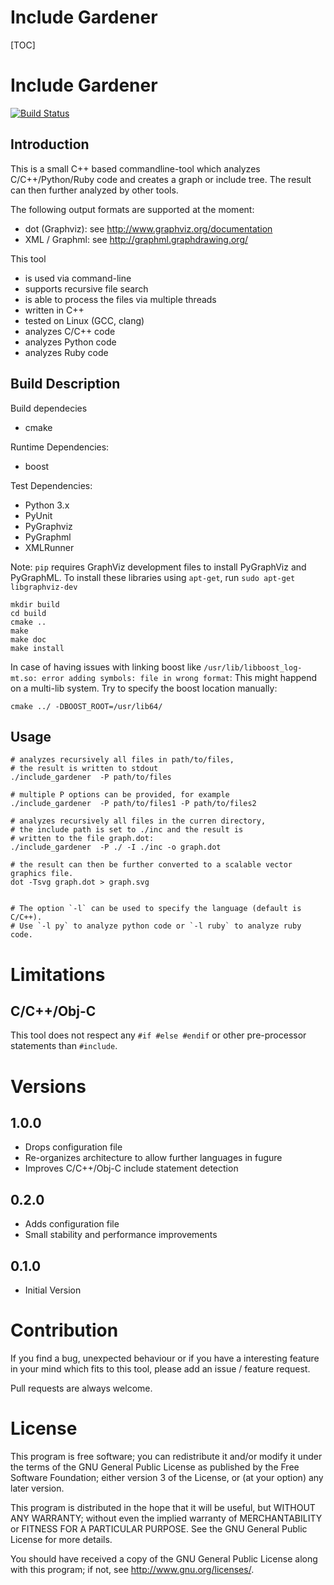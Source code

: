 Include Gardener
=================
[TOC]

Include Gardener
=================

[![Build Status](https://travis-ci.org/feddischson/include_gardener.svg?branch=master)](https://travis-ci.org/feddischson/include_gardener)


Introduction
-------------
This is a small C++ based commandline-tool which analyzes C/C++/Python/Ruby code
and creates a graph or include tree.
The result can then further analyzed by other tools.

The following output formats are supported at the moment:
 - dot (Graphviz): see http://www.graphviz.org/documentation
 - XML / Graphml: see http://graphml.graphdrawing.org/

This tool
 - is used via command-line
 - supports recursive file search
 - is able to process the files via multiple threads
 - written in C++
 - tested on Linux (GCC, clang)
 - analyzes C/C++ code
 - analyzes Python code
 - analyzes Ruby code


Build Description
-----------------

Build dependecies
 - cmake

Runtime Dependencies:
 - boost

Test Dependencies:
 - Python 3.x
 - PyUnit
 - PyGraphviz
 - PyGraphml
 - XMLRunner

Note: `pip` requires GraphViz development files to install PyGraphViz and PyGraphML.
To install these libraries using `apt-get`, run `sudo apt-get libgraphviz-dev`

```
mkdir build
cd build
cmake ..
make
make doc
make install
```
In case of having issues with linking boost like `/usr/lib/libboost_log-mt.so: error adding symbols: file in wrong format`:
This might happend on a multi-lib system. Try to specify the boost location manually:
```
cmake ../ -DBOOST_ROOT=/usr/lib64/
```

Usage
-------
```
# analyzes recursively all files in path/to/files,
# the result is written to stdout
./include_gardener  -P path/to/files

# multiple P options can be provided, for example
./include_gardener  -P path/to/files1 -P path/to/files2

# analyzes recursively all files in the curren directory,
# the include path is set to ./inc and the result is
# written to the file graph.dot:
./include_gardener  -P ./ -I ./inc -o graph.dot

# the result can then be further converted to a scalable vector graphics file.
dot -Tsvg graph.dot > graph.svg


# The option `-l` can be used to specify the language (default is C/C++).
# Use `-l py` to analyze python code or `-l ruby` to analyze ruby code.
```

Limitations
============

C/C++/Obj-C
------------
This tool does not respect any `#if #else #endif` or other pre-processor statements than `#include`.


Versions
============

1.0.0
------
 - Drops configuration file
 - Re-organizes architecture to allow further languages in fugure
 - Improves C/C++/Obj-C include statement detection

0.2.0
------
 - Adds configuration file
 - Small stability and performance improvements

0.1.0
------
 - Initial Version


Contribution
============

If you find a bug, unexpected behaviour or if you have a interesting feature
in your mind which fits to this tool, please add an issue / feature request.

Pull requests are always welcome.

License
============


This program is free software; you can redistribute it
and/or modify it under the terms of the GNU General Public
License as published by the Free Software Foundation;
either version 3 of the License, or (at your option)
any later version.

This program is distributed in the hope that it will
be useful, but WITHOUT ANY WARRANTY; without even the
implied warranty of MERCHANTABILITY or FITNESS FOR A
PARTICULAR PURPOSE. See the GNU General Public License
for more details.

You should have received a copy of the GNU General
Public License along with this program; if not, see
<http://www.gnu.org/licenses/>.

